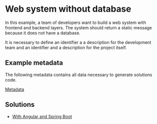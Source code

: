 # Web system without database

In this example, a team of developers want to build a web system with frontend and backend layers. The system should return a static message because it does not have a database.

It is necessary to define an identifier a a description for the development team and an identifier and a description for the project itself.

## Example metadata

The following metadata contains all data necessary to generate solutions code.

[Metadata](metadata.json)


## Solutions 

- [With Angular and Spring Boot](solutions/angularSpringBoot)
